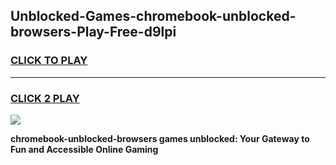 
## Unblocked-Games-chromebook-unblocked-browsers-Play-Free-d9lpi
<h3>
<a href="https://premium76.site?title=chromebook-unblocked-browsers&ref=12A">CLICK TO PLAY</a></h3>
<hr>

<h3>
<a href="https://premium76.site?title=chromebook-unblocked-browsers&ref=12A">CLICK 2 PLAY</a>
  
</h3>

<a href="https://premium76.site?title=chromebook-unblocked-browsers&ref=12A"><img src="https://clearcache.store/games.png"></a>


**chromebook-unblocked-browsers games unblocked: Your Gateway to Fun and Accessible Online Gaming**
